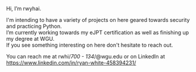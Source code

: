 Hi, I’m rwyhai.

I'm intending to have a variety of projects on here geared towards security and practicing Python.  
I’m currently working towards my eJPT certification as well as finishing up my degree at WGU.  
If you see something interesting on here don't hesitate to reach out. 

You can reach me at rwhi/*700 - 134*/@wgu.edu or on LinkedIn at https://www.linkedin.com/in/ryan-white-458394231/

